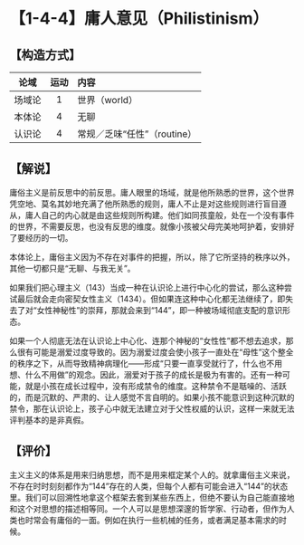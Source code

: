 # 【1-4-4】庸人意见（Philistinism）

## 【构造方式】

|  论域  | 运动 | 内容                          |
| :----: | :--: | :---------------------------- |
| 场域论 |  1  | 世界（world）                 |
| 本体论 |  4  | 无聊                          |
| 认识论 |  4  | 常规／乏味“任性”（routine） |

## 【解说】

庸俗主义是前反思中的前反思。庸人眼里的场域，就是他所熟悉的世界，这个世界凭空地、莫名其妙地充满了他所熟悉的规则，庸人不止是对这些规则进行盲目遵从，庸人自己的内心就是由这些规则所构建。他们如同孩童般，处在一个没有事件的世界，不需要反思，也没有反思的维度。就像小孩被父母完美地呵护着，安排好了要经历的一切。

本体论上，庸俗主义因为不存在对事件的把握，所以，除了它所坚持的秩序以外，其他一切都只是“无聊、与我无关”。

如果我们把心理主义（143）当成一种在认识论上进行中心化的尝试，那么这种尝试最后就会走向密契女性主义（1434）。但如果连这种中心化都无法继续了，即失去了对“女性神秘性”的崇拜，那就会来到“144”，即一种被场域彻底支配的意识形态。

如果一个人彻底无法在认识论上中心化、连那个神秘的“女性性”都不想去追求，那么很有可能是溺爱过度导致的。因为溺爱过度会使小孩子一直处在“母性”这个整全的秩序之下，从而导致精神病理化——形成“只要一直享受就行了，什么也不用想、什么不用做”的观念。因此，溺爱对于孩子的成长是极为有害的。还有一种可能，就是小孩在成长过程中，没有形成禁令的维度。这种禁令不是聒噪的、活跃的，而是沉默的、严肃的、让人感觉不言自明的。如果小孩不能意识到这种沉默的禁令，那在认识论上，孩子心中就无法建立对于父性权威的认识，这样一来就无法评判基本的是非真假。

## 【评价】

主义主义的体系是用来归纳思想，而不是用来框定某个人的。就拿庸俗主义来说，不存在时时刻刻都作为“144”存在的人类，但每个人都有可能会进入“144”的状态里。我们可以回溯性地拿这个框架去套到某些东西上，但绝不要认为自己能直接地和这个对思想的描述相等同。一个人可以是思想深邃的哲学家、行动者，但作为人类也时常会有庸俗的一面。例如在执行一些机械的任务，或者满足基本需求的时候。
